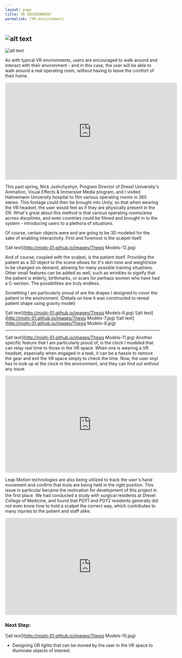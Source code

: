 ```yaml
---
layout: page
title: VR ENVIRONMENT
permalink: /VR-environment/
---
```

![alt text](http://mishi-01.github.io/images/layoutttt.png) 
-----

![alt text](http://mishi-01.github.io/images/image10.gif)

As with typical VR environments, users are encouraged to walk around and interact with their environment - and in this case, the user will be able to walk around a real operating room, without having to leave the comfort of their home. 

<iframe width="560" height="315" src="https://www.youtube.com/embed/KJChCKdRWLI" frameborder="0" gesture="media" allow="encrypted-media" allowfullscreen></iframe>

This past spring, Nick Jushchyshyn, Program Director of Drexel University's Animation, Visual Effects & Immersive Media program, and I visited Hahnemann University hospital to film various operating rooms in 360 stereo. This footage could then be brought into Unity, so that when wearing the VR headset, the user would feel as if they are physically present in the OR. What's great about this method is that various operating rooms/area across discplines, and even countries could be filmed and brought in to the system - introducing users to a plethora of situations. 

Of course, certain objects were and are going to be 3D modeled for the sake of enabling interactivity. First and foremost is the scalpel itself. 

![alt text](http://mishi-01.github.io/images/Thesis Models-12.jpg)

And of course, coupled with the scalpel, is the patient itself. Providing the patient as a 3D object to the scene allows for it's skin tone and weight/size to be changed on demand, allowing for many possible training situations. Other small features can be added as well, such as wrinkles to signify that the patient is elderly, birthmarks, or scars for perhaps women who have had a C-section. The possibilities are truly endless. 

Something I am particularly proud of are the drapes I designed to cover the patient in the environment. (Details on how it was constructed to reveal patient shape using gravity model)

![alt text](http://mishi-01.github.io/images/Thesis Models-6.jpg)
![alt text](http://mishi-01.github.io/images/Thesis Models-7.jpg)
![alt text](http://mishi-01.github.io/images/Thesis Models-8.jpg)

---

![alt text](http://mishi-01.github.io/images/Thesis Models-11.jpg)
Another specific feature that I am particularly proud of, is the clock I modeled that can relay real time to those in the VR space. When one is wearing a VR headset, especially when engaged in a task, it can be a hassle to remove the gear and exit the VR space simply to check the time. Now, the user onyl has to look up at the clock in the environment, and they can find out without any issue. 

<iframe width="560" height="315" src="https://www.youtube.com/embed/Gt3-8nOJYQU" frameborder="0" gesture="media" allow="encrypted-media" allowfullscreen></iframe>

Leap Motion technologies are also being utilized to track the user's hand movement and confirm that tools are being held in the right position. This issue in particular became the motivation for development of this project in the first place. We had conducted a study with surgical residents at Drexel College of Medicine, and found that PGY1 and PGY2 residents generally did not even know how to hold a scalpel the correct way, which contributes to many injuries to the patient and staff alike. 

<iframe width="560" height="315" src="https://www.youtube.com/embed/njcYsiyMF2U" frameborder="0" gesture="media" allow="encrypted-media" allowfullscreen></iframe>

### Next Step:
![alt text](http://mishi-01.github.io/images/Thesis Models-10.jpg)

- Designing OR lights that can be moved by the user in the VR space to illuminate objects of interest.

